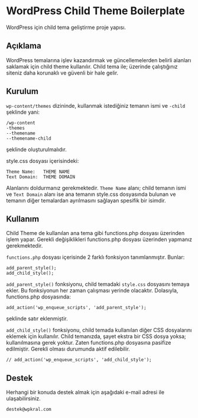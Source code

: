 # WordPress Child Theme Boilerplate

WordPress için child tema geliştirme proje yapısı.

## Açıklama

WordPress temalarına işlev kazandırmak ve güncellemelerden belirli alanları saklamak için
child theme kullanılır. Child tema ile; üzerinde çalıştığınız siteniz daha korunaklı ve güvenli bir
hale gelir.

## Kurulum

`wp-content/themes` dizininde, kullanmak istediğiniz temanın ismi ve `-child` şeklinde yani:

```
/wp-content
-themes
--themename
--themename-child
```

şeklinde oluşturulmalıdır.

style.css dosyası içerisindeki:

```
Theme Name:   THEME NAME
Text Domain:  THEME DOMAIN
```

Alanlarını doldurmanız gerekmektedir. `Theme Name` alanı; child temanın ismi ve `Text Domain` alanı ise
ana temanın style.css dosyasında bulunan ve temanın diğer temalardan ayrılmasını sağlayan spesifik bir isimdir.

## Kullanım

Child Theme de kullanılan ana tema gibi functions.php dosyası üzerinden işlem yapar.
Gerekli değişiklikleri functions.php dosyası üzerinden yapmanız gerekmektedir.

`functions.php` dosyası içerisinde 2 farklı fonksiyon tanımlanmıştır. Bunlar:

```
add_parent_style();
add_child_style();
```

`add_parent_style()` fonksiyonu, child temadaki `style.css` dosyasını temaya ekler. Bu fonksiyonun her zaman çalışması yerinde olacaktır. Dolasıyla, functions.php dosyasında:

```
add_action('wp_enqueue_scripts', 'add_parent_style');
```

şeklinde satır eklenmiştir.

`add_child_style()` fonksiyonu, child temada kullanılan diğer CSS dosyalarını eklemek için kullanılır. Child temanızda, şayet ekstra bir CSS dosya yoksa; kullanılmasına gerek yoktur. Zaten functions.php dosyasına pasifize edilmiştir. Gerekli olması durumunda aktif edilebilir.

```
// add_action('wp_enqueue_scripts', 'add_child_style');
```

## Destek

Herhangi bir konuda destek almak için aşağıdaki e-mail adresi ile ulaşabilirsiniz.

```
destek@wpkral.com
```
